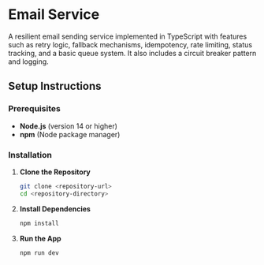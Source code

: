 # Email Service

A resilient email sending service implemented in TypeScript with features such as retry logic, fallback mechanisms, idempotency, rate limiting, status tracking, and a basic queue system. It also includes a circuit breaker pattern and logging.

## Setup Instructions

### Prerequisites

- **Node.js** (version 14 or higher)
- **npm** (Node package manager)

### Installation

1. **Clone the Repository**

   ```bash
   git clone <repository-url>
   cd <repository-directory>

   ```

2. **Install Dependencies**

   ```bash
   npm install

   ```

3. **Run the App**
   ```bash
   npm run dev
   ```
 
 
